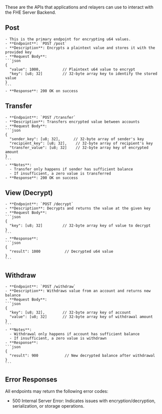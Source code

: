 These are the APIs that applications and relayers can use to interact with the FHE Server Backend.

## Post
    - This is the primary endpoint for encrypting u64 values.
    - **Endpoint**: `POST /post`
    - **Description**: Encrypts a plaintext value and stores it with the provided key
    - **Request Body**:
    ```json
    {
      "value": 1000,          // Plaintext u64 value to encrypt
      "key": [u8; 32]         // 32-byte array key to identify the stored value
    }
    ```
    - **Response**: 200 OK on success

## Transfer
    - **Endpoint**: `POST /transfer`
    - **Description**: Transfers encrypted value between accounts
    - **Request Body**:
    ```json
    {
      "sender_key": [u8; 32],      // 32-byte array of sender's key
      "recipient_key": [u8; 32],    // 32-byte array of recipient's key
      "transfer_value": [u8; 32]    // 32-byte array key of encrypted amount
    }
    ```
    - **Notes**: 
      - Transfer only happens if sender has sufficient balance
      - If insufficient, a zero value is transferred
    - **Response**: 200 OK on success

## View (Decrypt)
    - **Endpoint**: `POST /decrypt`
    - **Description**: Decrypts and returns the value at the given key
    - **Request Body**:
    ```json
    {
      "key": [u8; 32]         // 32-byte array key of value to decrypt
    }
    ```
    - **Response**:
    ```json
    {
      "result": 1000           // Decrypted u64 value
    }
    ```

## Withdraw
    - **Endpoint**: `POST /withdraw`
    - **Description**: Withdraws value from an account and returns new balance
    - **Request Body**:
    ```json
    {
      "key": [u8; 32],        // 32-byte array key of account
      "value": [u8; 32]       // 32-byte array key of withdrawal amount
    }
    ```
    - **Notes**:
      - Withdrawal only happens if account has sufficient balance
      - If insufficient, a zero value is withdrawn
    - **Response**:
    ```json
    {
      "result": 900            // New decrypted balance after withdrawal
    }
    ```

## Error Responses
All endpoints may return the following error codes:
- 500 Internal Server Error: Indicates issues with encryption/decryption, serialization, or storage operations.